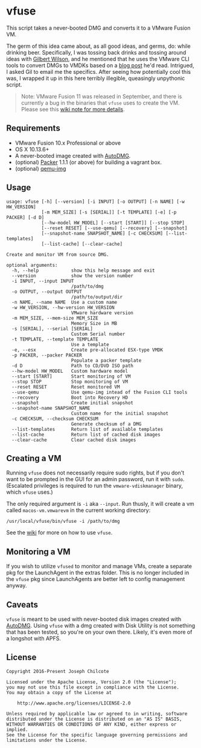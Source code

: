 vfuse
====

This script takes a never-booted DMG and converts it to a VMware Fusion VM.

The germ of this idea came about, as all good ideas, and germs, do: while drinking beer. Specifically, I was tossing back drinks and tossing around ideas with [Gilbert Wilson](https://www.linkedin.com/in/wilsongilbert/), and he mentioned that he uses the VMware CLI tools to convert DMGs to VMDKs based on a [blog post](http://hazenet.dk/2013/07/17/creating-a-never-booted-os-x-template-in-vsphere-5-1/6/) he'd read.  Intrigued, I asked Gil to email me the specifics.  After seeing how potentially cool this was, I wrapped it up in this here terribly illegible, queasingly unpythonic script.

> Note: VMware Fusion 11 was released in September, and there is currently a bug in the binaries that `vfuse` uses to create the VM. Please see this [wiki note for more details](https://github.com/chilcote/vfuse/wiki/Received-signal-11).

Requirements
------------

+ VMware Fusion 10.x Professional or above
+ OS X 10.13.6+
+ A never-booted image created with [AutoDMG](https://github.com/magervalp/autodmg).
+ (optional) [Packer](https://packer.io) 1.1.1 (or above) for building a vagrant box.
+ (optional) [qemu-img](https://en.wikibooks.org/wiki/QEMU/Installing_QEMU)

Usage
-----

    usage: vfuse [-h] [--version] [-i INPUT] [-o OUTPUT] [-n NAME] [-w HW_VERSION]
                 [-m MEM_SIZE] [-s [SERIAL]] [-t TEMPLATE] [-e] [-p PACKER] [-d D]
                 [--hw-model HW_MODEL] [--start [START]] [--stop STOP]
                 [--reset RESET] [--use-qemu] [--recovery] [--snapshot]
                 [--snapshot-name SNAPSHOT_NAME] [-c CHECKSUM] [--list-templates]
                 [--list-cache] [--clear-cache]

    Create and monitor VM from source DMG.

    optional arguments:
      -h, --help            show this help message and exit
      --version             show the version number
      -i INPUT, --input INPUT
                            /path/to/dmg
      -o OUTPUT, --output OUTPUT
                            /path/to/output/dir
      -n NAME, --name NAME  Use a custom name
      -w HW_VERSION, --hw-version HW_VERSION
                            VMware hardware version
      -m MEM_SIZE, --mem-size MEM_SIZE
                            Memory Size in MB
      -s [SERIAL], --serial [SERIAL]
                            Custom Serial number
      -t TEMPLATE, --template TEMPLATE
                            Use a template
      -e, --esx             Create pre-allocated ESX-type VMDK
      -p PACKER, --packer PACKER
                            Populate a packer template
      -d D                  Path to CD/DVD ISO path
      --hw-model HW_MODEL   Custom hardware model
      --start [START]       Start monitoring of VM
      --stop STOP           Stop monitoring of VM
      --reset RESET         Reset monitored VM
      --use-qemu            Use qemu-img intead of the Fusion CLI tools
      --recovery            Boot into Recovery HD
      --snapshot            Create initial snapshot
      --snapshot-name SNAPSHOT_NAME
                            Custom name for the initial snapshot
      -c CHECKSUM, --checksum CHECKSUM
                            Generate checksum of a DMG
      --list-templates      Return list of available templates
      --list-cache          Return list of cached disk images
      --clear-cache         Clear cached disk images

Creating a VM
-------------

Running `vfuse` does not necessarily require sudo rights, but if you don't want to be prompted in the GUI for an admin password, run it with `sudo`. (Escalated privileges is required to run the `vmware-vdiskmanager` binary, which `vfuse` uses.)

The only required argument is `-i` aka `--input`. Run thusly, it will create a vm called `macos-vm.vmwarevm` in the current working directory:

    /usr/local/vfuse/bin/vfuse -i /path/to/dmg

See the [wiki](https://github.com/chilcote/vfuse/wiki) for more on how to use `vfuse`.

Monitoring a VM
---------------

If you wish to utilize `vfused` to monitor and manage VMs, create a separate pkg for the LaunchAgent in the extras folder. This is no longer included in the `vfuse` pkg since LaunchAgents are better left to config management anyway.

Caveats
-------

`vfuse` is meant to be used with never-booted disk images created with [AutoDMG](https://github.com/magervalp/autodmg). Using `vfuse` with a dmg created with Disk Utility is not something that has been tested, so you're on your own there. Likely, it's even more of a longshot with APFS.

License
-------

    Copyright 2016-Present Joseph Chilcote
    
    Licensed under the Apache License, Version 2.0 (the "License");
    you may not use this file except in compliance with the License.
    You may obtain a copy of the License at
    
        http://www.apache.org/licenses/LICENSE-2.0
    
    Unless required by applicable law or agreed to in writing, software
    distributed under the License is distributed on an "AS IS" BASIS,
    WITHOUT WARRANTIES OR CONDITIONS OF ANY KIND, either express or implied.
    See the License for the specific language governing permissions and
    limitations under the License.
